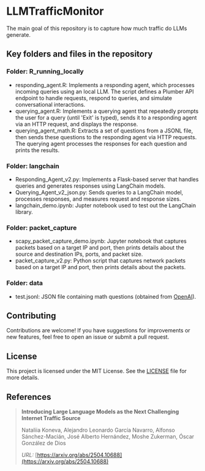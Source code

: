 # LLMTrafficMonitor 
The main goal of this repository is to capture how much traffic do LLMs generate. 

## Key folders and files in the repository
### Folder: R_running_locally
- responding_agent.R: Implements a responding agent, which processes incoming queries using an local LLM. The script defines a Plumber API endpoint to handle requests, respond to queries, and simulate conversational interactions.
- querying_agent.R: Implements a querying agent that repeatedly prompts the user for a query (until 'Exit' is typed), sends it to a responding agent via an HTTP request, and displays the response.
- querying_agent_math.R: Extracts a set of questions from a JSONL file, then sends these questions to the responding agent via HTTP requests. The querying agent processes the responses for each question and prints the results. 

### Folder: langchain
- Responding_Agent_v2.py: Implements a Flask-based server that handles queries and generates responses using LangChain models.
- Querying_Agent_v2_json.py: Sends queries to a LangChain model, processes responses, and measures request and response sizes.
- langchain_demo.ipynb: Jupter notebook used to test out the LangChain library.

### Folder: packet_capture
- scapy_packet_capture_demo.ipynb: Jupyter notebook that captures packets based on a target IP and port, then prints details about the source and destination IPs, ports, and packet size.
- packet_capture_v2.py: Python script that captures network packets based on a target IP and port, then prints details about the packets.

### Folder: data
- test.jsonl: JSON file containing math questions (obtained from [OpenAI](https://github.com/openai/grade-school-math/tree/master)).


## Contributing
Contributions are welcome! If you have suggestions for improvements or new features, feel free to open an issue or submit a pull request.


## License
This project is licensed under the MIT License. See the [LICENSE]() file for more details.


## References
> **Introducing Large Language Models as the Next Challenging Internet Traffic Source**
> 
> Nataliia Koneva, Alejandro Leonardo García Navarro, Alfonso Sánchez-Macián, José Alberto Hernández, Moshe Zukerman, Óscar González de Dios
> 
> *URL:* [https://arxiv.org/abs/2504.10688](https://arxiv.org/abs/2504.10688)
